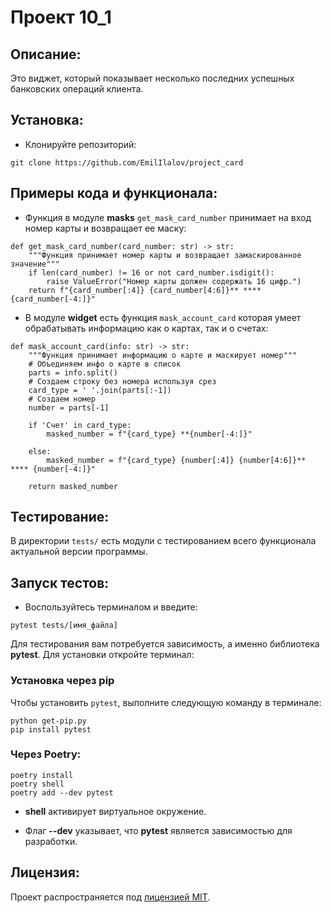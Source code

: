 # Проект 10_1

## Описание:
Это виджет, который показывает несколько последних успешных банковских операций клиента.

## Установка:

* Клонируйте репозиторий:
```
git clone https://github.com/EmilIlalov/project_card
```

## Примеры кода и функционала:
* Функция в модуле  **masks** `get_mask_card_number` принимает на вход номер карты и возвращает ее маску:
```
def get_mask_card_number(card_number: str) -> str:
    """Функция принимает номер карты и возвращает замаскированное значение"""
    if len(card_number) != 16 or not card_number.isdigit():
        raise ValueError("Номер карты должен содержать 16 цифр.")
    return f"{card_number[:4]} {card_number[4:6]}** **** {card_number[-4:]}"
```
* В модуле **widget** есть функция `mask_account_card` которая умеет обрабатывать информацию как о картах, так и о счетах:
```
def mask_account_card(info: str) -> str:
    """Функция принимает информацию о карте и маскирует номер"""
    # Объединяем инфо о карте в список
    parts = info.split()
    # Создаем строку без номера используя срез
    card_type = ' '.join(parts[:-1])
    # Создаем номер
    number = parts[-1]

    if 'Счет' in card_type:
        masked_number = f"{card_type} **{number[-4:]}"

    else:
        masked_number = f"{card_type} {number[:4]} {number[4:6]}** **** {number[-4:]}"

    return masked_number
```
## Тестирование:
В директории `tests/` есть модули с тестированием всего функционала актуальной версии программы.
## Запуск тестов:
* Воспользуйтесь терминалом и введите:

`pytest tests/[имя_файла]`

Для тестирования вам потребуется зависимость, а именно библиотека **pytest**. Для установки откройте терминал:

### Установка через pip

Чтобы установить `pytest`, выполните следующую команду в терминале:
```
python get-pip.py
pip install pytest
```

### Через **Poetry**:
```
poetry install
poetry shell
poetry add --dev pytest
```
* **shell** активирует виртуальное окружение.

* Флаг **--dev** указывает, что **pytest** является зависимостью для разработки.

## Лицензия:

Проект распространяется под [лицензией MIT](LICENSE).
